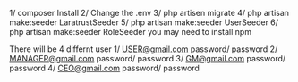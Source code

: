 1/ composer Install 
2/ Change the .env
3/ php artisen migrate
4/ php artisan make:seeder LaratrustSeeder
5/ php artisan make:seeder UserSeeder
6/ php artisan make:seeder RoleSeeder
you may need to install npm


There will be 4 differnt user 
1/ USER@gmail.com password/ password
2/ MANAGER@gmail.com password/ password
3/ GM@gmail.com password/ password
4/ CEO@gmail.com password/ password
